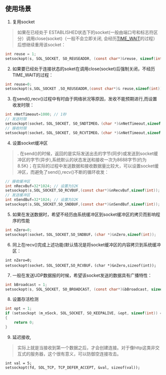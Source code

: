 ## 使用场景
  
1. 复用socket 
> 如果在已经处于 ESTABLISHED状态下的socket(一般由端口号和标志符区分）调用close(socket)（一般不会立即关闭, 会经历[TIME_WAIT](TCP状态转移.md)的过程）后想继续重用该socket：
 
 ```c
 int reuse = 1;
 setsockopt(s, SOL_SOCKET, SO_REUSEADDR, (const char*)&reuse, sizeof(int));
 ```
 
2. 如果要已经处于连接状态的soket在调用close(socket)后强制关闭，不经历TIME_WAIT的过程：

```c
int reuse=0;
setsockopt(s,SOL_SOCKET ,SO_REUSEADDR,(const char*)& reuse,sizeof(int));
```

3. 在send(),recv()过程中有时由于网络状况等原因，发收不能预期进行,而设置收发时限：

```c
int nNetTimeout=1000; // 1秒
// 发送时限
setsockopt(socket，SOL_S0CKET, SO_SNDTIMEO，(char *)&nNetTimeout,sizeof(int));
// 接收时限
setsockopt(socket，SOL_S0CKET, SO_RCVTIMEO，(char *)&nNetTimeout,sizeof(int));
```

4. 设置socket缓冲区
 >. 在send()的时候，返回的是实际发送出去的字节(同步)或发送到socket缓冲区的字节(异步),系统默认的状态发送和接收一次为8688字节(约为8.5K)；在实际的过程中发送数据和接收数据量比较大，可以设置socket缓冲区，而避免了send(),recv()不断的循环收发：
 
 ```c
 // 接收缓冲区
int nRecvBuf=32*1024; // 设置为32K
setsockopt(s,SOL_SOCKET,SO_RCVBUF,(const char*)&nRecvBuf,sizeof(int));
// 发送缓冲区
int nSendBuf=32*1024; // 设置为32K
setsockopt(s,SOL_SOCKET,SO_SNDBUF,(const char*)&nSendBuf,sizeof(int));
```

5. 如果在发送数据时，希望不经历由系统缓冲区到socket缓冲区的拷贝而影响程序的性能

```c
int nZero=0;
setsockopt(socket，SOL_SOCKET,SO_SNDBUF，(char *)&nZero,sizeof(int));
```

6. 同上在recv()完成上述功能(默认情况是将socket缓冲区的内容拷贝到系统缓冲区：

```text
int nZero=0;
setsockopt(socket，SOL_SOCKET,SO_RCVBUF，(char *)&nZero,sizeof(int));
```

7. 一般在发送UDP数据报的时候，希望该socket发送的数据具有广播特性：

```c
int bBroadcast = 1;
setsockopt(s, SOL_SOCKET, SO_BROADCAST, (const char*)&bBroadcast, sizeof(int));
```

8. 设置存活检测

```c
int opt = 1;
if (setsockopt (m_nSock, SOL_SOCKET, SO_KEEPALIVE, &opt, sizeof(int)) == -1)
{
    return 0;
}
```

9. 延迟接收, 
  > 实际上就是当接收到第一个数据之后，才会创建连接。对于像http这类非交互式的服务器，这个很有意义，可以防御空连接攻击。

```text
int val = 5;
setsockopt(fd, SOL_TCP, TCP_DEFER_ACCEPT, &val, sizeof(val));
```